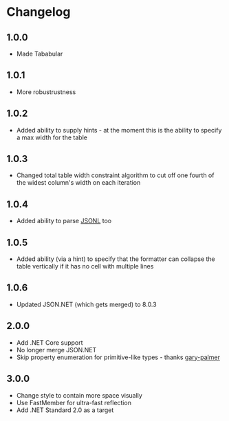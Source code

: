 # Changelog

## 1.0.0

* Made Tababular

## 1.0.1

* More robustrustness

## 1.0.2

* Added ability to supply hints - at the moment this is the ability to specify a max width for the table

## 1.0.3

* Changed total table width constraint algorithm to cut off one fourth of the widest column's width on each iteration

## 1.0.4

* Added ability to parse [JSONL](http://jsonlines.org/) too

## 1.0.5

* Added ability (via a hint) to specify that the formatter can collapse the table vertically if it has no cell with multiple lines

## 1.0.6

* Updated JSON.NET (which gets merged) to 8.0.3

## 2.0.0

* Add .NET Core support
* No longer merge JSON.NET
* Skip property enumeration for primitive-like types - thanks [gary-palmer]

## 3.0.0

* Change style to contain more space visually
* Use FastMember for ultra-fast reflection
* Add .NET Standard 2.0 as a target


[gary-palmer]: https://github.com/gary-palmer